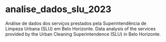 # analise_dados_slu_2023
Análise de dados dos serviços prestados pela Superintendência de Limpeza Urbana (SLU) em Belo Horizonte. Data analysis of the services provided by the Urban Cleaning Superintendence (SLU) in Belo Horizonte.
